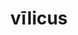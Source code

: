 ---
title: vīlicus
meaning: overseer
ch: eleven
pos: noun
stem: vīlic
genend: ī
abbgender: m.
abbgender2: masc.
gender: masculine
declension: second
---
